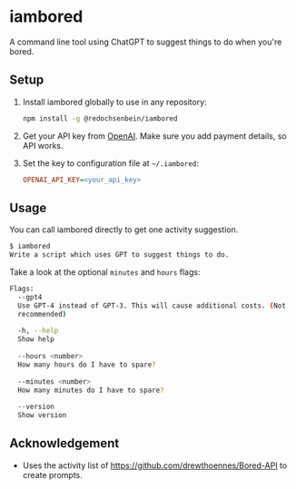 # iambored
A command line tool using ChatGPT to suggest things to do when you're bored.

## Setup

1. Install iambored globally to use in any repository:

   ```sh
   npm install -g @redochsenbein/iambored
   ```

2. Get your API key from [OpenAI](https://platform.openai.com/account/api-keys). Make sure you add payment details, so API works.

3. Set the key to configuration file at `~/.iambored`:

   ```ini
   OPENAI_API_KEY=<your_api_key>
   ```

## Usage

You can call iambored directly to get one activity suggestion. 

```bash
$ iambored 
Write a script which uses GPT to suggest things to do.
```

Take a look at the optional `minutes` and `hours` flags:
```bash
Flags:
  --gpt4                                                                      
  Use GPT-4 instead of GPT-3. This will cause additional costs. (Not          
  recommended)                                                                
                                                                              
  -h, --help                                                                  
  Show help                                                                   
                                                                              
  --hours <number>                                                            
  How many hours do I have to spare?                                          
                                                                              
  --minutes <number>                                                          
  How many minutes do I have to spare?                                        
                                                                              
  --version                                                                   
  Show version
```

## Acknowledgement

* Uses the activity list of https://github.com/drewthoennes/Bored-API to create prompts.
